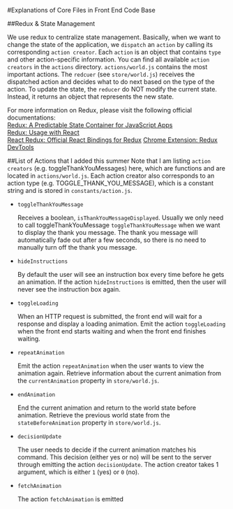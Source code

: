 #Explanations of Core Files in Front End Code Base

##Redux & State Management

We use redux to centralize state management. Basically, when we want to change the state of the application, we `dispatch` an `action` by calling its corresponding `action creator`. Each `action` is an object that contains `type` and other action-specific information. You can find all available `action creators` in the `actions` directory. `actions/world.js` contains the most important actions. The `redcuer` (see `store/world.js`) receives the dispatched action and decides what to do next based on the type of the action. To update the state, the `reducer` do NOT modify the current state. Instead, it returns an object that represents the new state.

For more information on Redux, please visit the following official documentations:  
[Redux: A Predictable State Container for JavaScript Apps](https://redux.js.org/)  
[Redux: Usage with React](https://redux.js.org/basics/usage-with-react)  
[React Redux: Official React Bindings for Redux](https://react-redux.js.org/)
[Chrome Extension: Redux DevTools](https://chrome.google.com/webstore/detail/redux-devtools/lmhkpmbekcpmknklioeibfkpmmfibljd?hl=en)  

##List of Actions that I added this summer
Note that I am listing `action creators` (e.g. toggleThankYouMessages) here, which are functions and are located in `actions/world.js`. Each action creator also corresponds to an action type (e.g.  TOGGLE_THANK_YOU_MESSAGE), which is a constant string and is stored in `constants/action.js`.

*  `toggleThankYouMessage`
  
   Receives a boolean, `isThankYouMessageDisplayed`. Usually we only need to call toggleThankYouMessage `toggleThankYouMessage` when we want to display the thank you message. The thank you message will automatically fade out after a few seconds, so there is no need to manually turn off the thank you message.
   
* `hideInstructions`

   By default the user will see an instruction box every time before he gets an animation. If the action `hideInstructions` is emitted, then the user will never see the instruction box again.
   
* `toggleLoading`

   When an HTTP request is submitted, the front end will wait for a response and display a loading animation. Emit the action `toggleLoading` when the front end starts waiting and when the front end finishes waiting.

 * `repeatAnimation`

   Emit the action `repeatAnimation` when the user wants to view the animation again. Retrieve information about the current animation from the `currentAnimation` property in `store/world.js`.

 * `endAnimation`

   End the current animation and return to the world state before animation. Retrieve the previous world state from the `stateBeforeAnimation` property in `store/world.js`.

* `decisionUpdate`

   The user needs to decide if the current animation matches his command. This decision (either yes or no) will be sent to the server through emitting the action `decisionUpdate`. The action creator takes 1 argument, which is either `1` (yes) or `0` (no).

* `fetchAnimation`

   The action `fetchAnimation` is emitted 